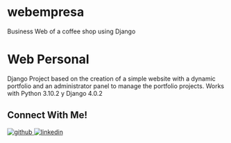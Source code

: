 # webempresa
Business Web of a coffee shop using Django

# Web Personal

Django Project based on the creation of a simple website with a dynamic portfolio and an administrator panel to manage the portfolio projects. Works with Python 3.10.2 y Django 4.0.2

## Connect With Me! 

<a href="https://github.com/fcrespo8" target="_blank">
<img src=https://img.shields.io/badge/github-%2324292e.svg?&style=for-the-badge&logo=github&logoColor=white alt=github style="margin-bottom: 5px;" />
</a>
<a href="https://linkedin.com/in/crespo-francisco" target="_blank">
<img src=https://img.shields.io/badge/linkedin-%231E77B5.svg?&style=for-the-badge&logo=linkedin&logoColor=white alt=linkedin style="margin-bottom: 5px;" />
</a>  
</div>  
  

